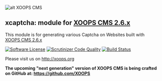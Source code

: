![alt XOOPS CMS](http://xoops.org/images/logoXoops4GithubRepository.png)
## xcaptcha: module for [XOOPS CMS 2.6.x](https://github.com/XOOPS/XoopsCore)

This module is for generating various Captcha on Websites built with [XOOPS CMS 2.6.x](https://github.com/XOOPS/XoopsCore)

[![Software License](https://img.shields.io/badge/license-GPL-brightgreen.svg?style=flat)](LICENSE) 
[![Scrutinizer Code Quality](https://scrutinizer-ci.com/g/mambax7/xcaptcha-26x/badges/quality-score.png?b=master)](https://scrutinizer-ci.com/g/mambax7/xcaptcha-26x/?branch=master)
[![Build Status](https://scrutinizer-ci.com/g/mambax7/xcaptcha-26x/badges/build.png?b=master)](https://scrutinizer-ci.com/g/mambax7/xcaptcha-26x/build-status/master)

Please visit us on http://xoops.org

**The upcoming "next generation" version of XOOPS CMS is being crafted on GitHub at: https://github.com/XOOPS**